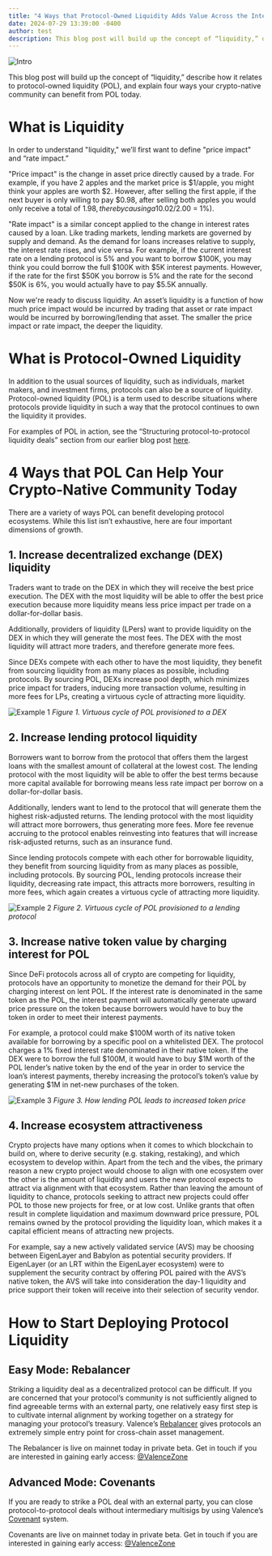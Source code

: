 ```yaml
---
title: "4 Ways that Protocol-Owned Liquidity Adds Value Across the Interchain"
date: 2024-07-29 13:39:00 -0400
author: test
description: This blog post will build up the concept of “liquidity,” describe how it relates to protocol-owned liquidity (POL), and explain four ways your crypto-native community can benefit from POL today. 
---
```


![Intro](/img/blog/4_ways.png)

This blog post will build up the concept of “liquidity,” describe how it relates to protocol-owned liquidity (POL), and explain four ways your crypto-native community can benefit from POL today. 

# What is Liquidity
 
In order to understand  "liquidity," we’ll first want to define "price impact" and “rate impact.” 

"Price impact" is the change in asset price directly caused by a trade. For example, if you have 2 apples and the market price is $1/apple, you might think your apples are worth $2. However, after selling the first apple, if the next buyer is only willing to pay $0.98, after selling both apples you would only receive a total of $1.98, thereby causing a 1% price impact ($0.02/2.00 = 1%). 

"Rate impact" is a similar concept applied to the change in interest rates caused by a loan. Like trading markets, lending markets are governed by supply and demand. As the demand for loans increases relative to supply, the interest rate rises, and vice versa. For example, if the current interest rate on a lending protocol is 5% and you want to borrow $100K, you may think you could borrow the full $100K with $5K interest payments. However, if the rate for the first $50K you borrow is 5% and the rate for the second $50K is 6%, you would actually have to pay $5.5K annually.

Now we're ready to discuss liquidity. An asset’s liquidity is a function of how much price impact would be incurred by trading that asset or rate impact would be incurred by borrowing/lending that asset. The smaller the price impact or rate impact, the deeper the liquidity. 

# What is Protocol-Owned Liquidity

In addition to the usual sources of liquidity, such as individuals, market makers, and investment firms, protocols can also be a source of liquidity. Protocol-owned liquidity (POL) is a term used to describe situations where protocols provide liquidity in such a way that the protocol continues to own the liquidity it provides. 

For examples of POL in action, see the “Structuring protocol-to-protocol liquidity deals” section from our earlier blog post [here](https://www.valence.zone/blog/Covenants_Protocol-to-Protocol_Deals). 

# 4 Ways that POL Can Help Your Crypto-Native Community Today

There are a variety of ways POL can benefit developing protocol ecosystems. While this list isn’t exhaustive, here are four important dimensions of growth. 

## 1. Increase decentralized exchange (DEX) liquidity

Traders want to trade on the DEX in which they will receive the best price execution. The DEX with the most liquidity will be able to offer the best price execution because more liquidity means less price impact per trade on a dollar-for-dollar basis. 

Additionally, providers of liquidity (LPers) want to provide liquidity on the DEX in which they will generate the most fees. The DEX with the most liquidity will attract more traders, and therefore generate more fees.

Since DEXs compete with each other to have the most liquidity, they benefit from sourcing liquidity from as many places as possible, including protocols. By sourcing POL, DEXs increase pool depth, which minimizes price impact for traders, inducing more transaction volume, resulting in more fees for LPs, creating a virtuous cycle of attracting more liquidity. 

![Example 1](/img/blog/4-reasons-1.png)
_Figure 1. Virtuous cycle of POL provisioned to a DEX_

## 2. Increase lending protocol liquidity

Borrowers want to borrow from the protocol that offers them the largest loans with the smallest amount of collateral at the lowest cost. The lending protocol with the most liquidity will be able to offer the best terms because more capital available for borrowing means less rate impact per borrow on a dollar-for-dollar basis.

Additionally, lenders want to lend to the protocol that will generate them the highest risk-adjusted returns. The lending protocol with the most liquidity will attract more borrowers, thus generating more fees.  More fee revenue accruing to the protocol enables reinvesting into features that will increase risk-adjusted returns, such as an insurance fund.

Since lending protocols compete with each other for borrowable liquidity, they benefit from sourcing liquidity from as many places as possible, including protocols. By sourcing POL, lending protocols increase their liquidity, decreasing rate impact, this attracts more borrowers, resulting in more fees, which again creates a virtuous cycle of attracting more liquidity.

![Example 2](/img/blog/4-reasons-2.png)
_Figure 2. Virtuous cycle of POL provisioned to a lending protocol_

## 3. Increase native token value by charging interest for POL

Since DeFi protocols across all of crypto are competing for liquidity, protocols have an opportunity to monetize the demand for their POL by charging interest on lent POL. If the interest rate is denominated in the same token as the POL, the interest payment will automatically generate upward price pressure on the token because borrowers would have to buy the token in order to meet their interest payments.   

For example, a protocol could make $100M worth of its native token available for borrowing by a specific pool on a whitelisted DEX. The protocol charges a 1% fixed interest rate denominated in their native token. If the DEX were to borrow the full $100M, it would have to buy $1M worth of the POL lender’s native token by the end of the year in order to service the loan’s interest payments, thereby increasing the protocol’s token’s value by generating $1M in net-new purchases of the token. 

![Example 3](/img/blog/4-reasons-3.png)
_Figure 3. How lending POL leads to increased token price_

## 4. Increase ecosystem attractiveness

Crypto projects have many options when it comes to which blockchain to build on, where to derive security (e.g. staking, restaking), and which ecosystem to develop within. Apart from the tech and the vibes, the primary reason a new crypto project would choose to align with one ecosystem over the other is the amount of liquidity and users the new protocol expects to attract via alignment with that ecosystem. Rather than leaving the amount of liquidity to chance, protocols seeking to attract new projects could offer POL to those new projects for free, or at low cost. Unlike grants that often result in complete liquidation and maximum downward price pressure, POL remains owned by the protocol providing the liquidity loan, which makes it a capital efficient means of attracting new projects. 

For example, say a new actively validated service (AVS) may be choosing between EigenLayer and Babylon as potential security providers. If EigenLayer (or an LRT within the EigenLayer ecosystem) were to supplement the security contract by offering POL paired with the AVS’s native token, the AVS will take into consideration the day-1 liquidity and price support their token will receive into their selection of security vendor.

# How to Start Deploying Protocol Liquidity

## Easy Mode: Rebalancer

Striking a liquidity deal as a decentralized protocol can be difficult. If you are concerned that your protocol’s community is not sufficiently aligned to find agreeable terms with an external party, one relatively easy first step is to cultivate internal alignment by working together on a strategy for managing your protocol’s treasury. Valence’s [Rebalancer](https://www.valence.zone/blog/Rebalancer-Protocol-Asset-Management) gives protocols an extremely simple entry point for cross-chain asset management.

The Rebalancer is live on mainnet today in private beta. Get in touch if you are interested in gaining early access: [@ValenceZone](https://x.com/ValenceZone)

## Advanced Mode: Covenants

If you are ready to strike a POL deal with an external party, you can close protocol-to-protocol deals without intermediary multisigs by using Valence’s [Covenant](https://www.valence.zone/blog/Covenants_Protocol-to-Protocol_Deals) system. 

Covenants are live on mainnet today in private beta. Get in touch if you are interested in gaining early access: [@ValenceZone](https://x.com/ValenceZone)
